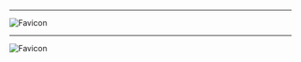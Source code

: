 <!--remark xhtml="true" -->

* * *

![Favicon](http://exaple.com/fav.ico "Example Favicon")

<!--remark xhtml="false" -->

* * *

![Favicon](http://exaple.com/fav.ico "Example Favicon")
